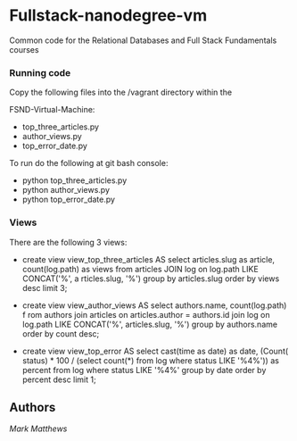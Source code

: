 Fullstack-nanodegree-vm
=============

Common code for the Relational Databases and Full Stack Fundamentals courses



### Running code

Copy the following files into the /vagrant directory within the 

FSND-Virtual-Machine:

* top_three_articles.py
* author_views.py
* top_error_date.py



To run do the following at git bash console:

* python top_three_articles.py
* python author_views.py
* python top_error_date.py


### Views

There are the following 3 views:

* create view view_top_three_articles AS  select articles.slug as article,
 count(log.path) as views from articles JOIN log on log.path LIKE CONCAT('%', a
rticles.slug, '%') group by articles.slug order by views desc limit 3;

* create view view_author_views AS  select authors.name, count(log.path) f
rom authors join articles on articles.author = authors.id join log on log.path
LIKE CONCAT('%', articles.slug, '%') group by authors.name order by count desc;

* create view view_top_error AS select cast(time as date) as date, (Count(
status) * 100 / (select count(*) from log where status LIKE '%4%')) as percent
from log where status LIKE '%4%' group by date order by percent desc limit 1;

## Authors

*Mark Matthews*
